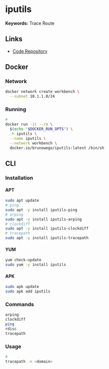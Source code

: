 # iputils

**Keywords:** Trace Route

## Links

- [Code Repository](https://github.com/iputils/iputils)

## Docker

### Network

```sh
docker network create workbench \
  --subnet 10.1.1.0/24
```

### Running

```sh
#
docker run -it --rm \
  $(echo "$DOCKER_RUN_OPTS") \
  -h iputils \
  --name iputils \
  --network workbench \
  docker.io/brunowego/iputils:latest /bin/sh
```

## CLI

### Installation

#### APT

```sh
sudo apt update
# ping
sudo apt -y install iputils-ping
# arping
sudo apt -y install iputils-arping
# clockdiff
sudo apt -y install iputils-clockdiff
# tracepath
sudo apt -y install iputils-tracepath
```

#### YUM

```sh
yum check-update
sudo yum -y install iputils
```

#### APK

```sh
sudo apk update
sudo apk add iputils
```

### Commands

```sh
arping
clockdiff
ping
rdisc
tracepath
```

### Usage

```sh
#
tracepath -n <domain>
```
